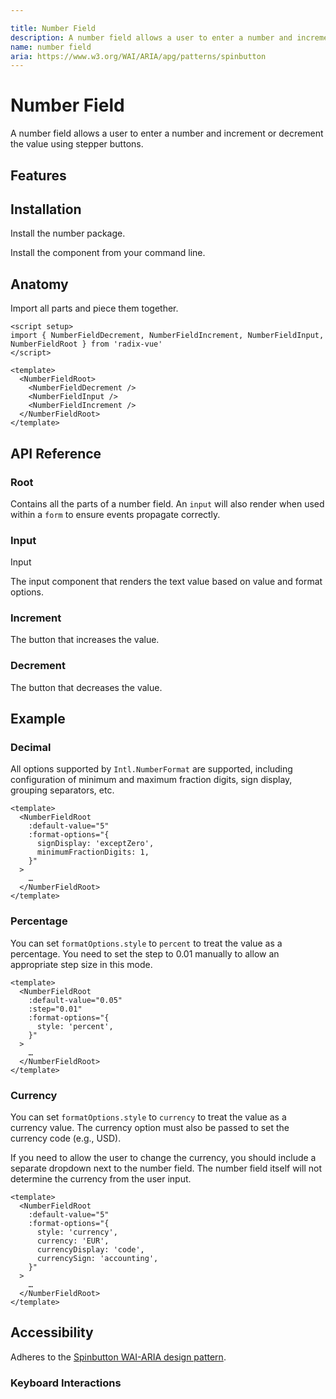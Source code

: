 ```yaml
---

title: Number Field
description: A number field allows a user to enter a number and increment or decrement the value using stepper buttons.
name: number field
aria: https://www.w3.org/WAI/ARIA/apg/patterns/spinbutton
---
```


# Number Field

<Description>
A number field allows a user to enter a number and increment or decrement the value using stepper buttons.
</Description>

<ComponentPreview name="NumberField" />

## Features

<Highlights
  :features="[
    'Full keyboard navigation.',
    'Can be controlled or uncontrolled.',
    'Support button hold and wheel event.',
    'Support numbering systems in different locale.',
    'Customizable formatting.'
  ]"
/>

## Installation

Install the number package.

<InstallationTabs value="@internationalized/number" />

Install the component from your command line.

<InstallationTabs value="radix-vue" />

## Anatomy

Import all parts and piece them together.

```vue
<script setup>
import { NumberFieldDecrement, NumberFieldIncrement, NumberFieldInput, NumberFieldRoot } from 'radix-vue'
</script>

<template>
  <NumberFieldRoot>
    <NumberFieldDecrement />
    <NumberFieldInput />
    <NumberFieldIncrement />
  </NumberFieldRoot>
</template>
```

## API Reference

### Root

Contains all the parts of a number field. An `input` will also render when used within a `form` to ensure events propagate correctly.

<!-- @include: @/meta/NumberFieldRoot.md -->

<DataAttributesTable
  :data="[
    {
      attribute: '[data-disabled]',
      values: 'Present when disabled',
    },
  ]"
/>

### Input

Input

The input component that renders the text value based on value and format options.

<!-- @include: @/meta/NumberFieldInput.md -->

<DataAttributesTable
  :data="[
    {
      attribute: '[data-disabled]',
      values: 'Present when disabled',
    },
  ]"
/>

### Increment

The button that increases the value.

<!-- @include: @/meta/NumberFieldIncrement.md -->

<DataAttributesTable
  :data="[
    {
      attribute: '[data-pressed]',
      values: 'Present when pressed',
    },
    {
      attribute: '[data-disabled]',
      values: 'Present when disabled',
    },
  ]"
/>

### Decrement

The button that decreases the value.

<!-- @include: @/meta/NumberFieldDecrement.md -->

<DataAttributesTable
  :data="[
    {
      attribute: '[data-pressed]',
      values: 'Present when pressed',
    },
    {
      attribute: '[data-disabled]',
      values: 'Present when disabled',
    },
  ]"
/>

## Example

### Decimal

All options supported by `Intl.NumberFormat` are supported, including configuration of minimum and maximum fraction digits, sign display, grouping separators, etc.

```vue line=3-7
<template>
  <NumberFieldRoot
    :default-value="5"
    :format-options="{
      signDisplay: 'exceptZero',
      minimumFractionDigits: 1,
    }"
  >
    …
  </NumberFieldRoot>
</template>
```

### Percentage

You can set `formatOptions.style` to `percent` to treat the value as a percentage. You need to set the step to 0.01 manually to allow an appropriate step size in this mode.

```vue line=3-7
<template>
  <NumberFieldRoot
    :default-value="0.05"
    :step="0.01"
    :format-options="{
      style: 'percent',
    }"
  >
    …
  </NumberFieldRoot>
</template>
```

### Currency

You can set `formatOptions.style` to `currency` to treat the value as a currency value. The currency option must also be passed to set the currency code (e.g., USD).

If you need to allow the user to change the currency, you should include a separate dropdown next to the number field. The number field itself will not determine the currency from the user input.

```vue line=4-9
<template>
  <NumberFieldRoot
    :default-value="5"
    :format-options="{
      style: 'currency',
      currency: 'EUR',
      currencyDisplay: 'code',
      currencySign: 'accounting',
    }"
  >
    …
  </NumberFieldRoot>
</template>
```

## Accessibility

Adheres to the [Spinbutton WAI-ARIA design pattern](https://www.w3.org/WAI/ARIA/apg/patterns/spinbutton).

### Keyboard Interactions

<KeyboardTable
  :data="[
    {
      keys: ['Arrow Up'],
      description: 'Increase the value',
    },
    {
      keys: ['Arrow Down'],
      description: 'Decrease the value',
    },
    {
      keys: ['Page Up'],
      description: 'Increase the value by scale of 10',
    },
    {
      keys: ['Page Down'],
      description: 'Decrease the value by scale of 10',
    },
    {
      keys: ['Home'],
      description: 'Set value to minimum (if <code>min</code> is provided)',
    },
    {
      keys: ['End'],
      description: 'Set value to maximum (if <code>max</code> is provided)',
    },
  ]"
/>
